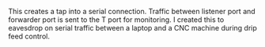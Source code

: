 This creates a tap into a serial connection. Traffic between listener port and forwarder port is sent to the T port for monitoring. I created this to eavesdrop on serial traffic between a laptop and a CNC machine during drip feed control.

